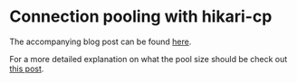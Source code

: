 # Connection pooling with hikari-cp

The accompanying blog post can be found [here](https://andersmurphy.com/2019/07/14/clojure-connection-pooling-with-hikari-cp.html).

For a more detailed explanation on what the pool size should be check out [this post](https://github.com/brettwooldridge/HikariCP/wiki/About-Pool-Sizing).
